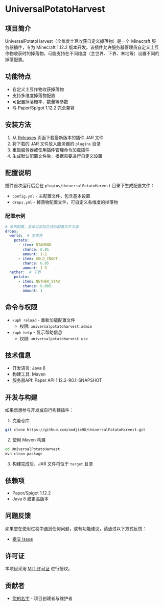 # UniversalPotatoHarvest

## 项目简介
UniversalPotatoHarvest（全维度土豆收获自定义掉落物）是一个 Minecraft 服务器插件，专为 Minecraft 1.12.2 版本开发。该插件允许服务器管理员自定义土豆作物收获时的掉落物，可能支持在不同维度（主世界、下界、末地等）设置不同的掉落配置。

## 功能特点
- 自定义土豆作物收获掉落物
- 支持多维度掉落物配置
- 可配置掉落概率、数量等参数
- 与 Paper/Spigot 1.12.2 完全兼容

## 安装方法
1. 从 [Releases](https://github.com/yourusername/UniversalPotatoHarvest/releases) 页面下载最新版本的插件 JAR 文件
2. 将下载的 JAR 文件放入服务器的 `plugins` 目录
3. 重启服务器或使用插件管理命令加载插件
4. 生成默认配置文件后，根据需要进行自定义设置

## 配置说明
插件首次运行后会在 `plugins/UniversalPotatoHarvest` 目录下生成配置文件：
- `config.yml` - 主配置文件，包含基本设置
- `drops.yml` - 掉落物配置文件，可自定义各维度的掉落物

### 配置示例
```yaml
# 示例配置，具体以实际生成的配置文件为准
drops:
  world:  # 主世界
    potato:
      - item: DIAMOND
        chance: 0.01
        amount: 1-2
      - item: GOLD_INGOT
        chance: 0.05
        amount: 1-3
  nether:  # 下界
    potato:
      - item: NETHER_STAR
        chance: 0.005
        amount: 1
```

## 命令与权限
- `/uph reload` - 重新加载配置文件
  - 权限: `universalpotatoharvest.admin`
- `/uph help` - 显示帮助信息
  - 权限: `universalpotatoharvest.use`

## 技术信息
- 开发语言: Java 8
- 构建工具: Maven
- 服务器API: Paper API 1.12.2-R0.1-SNAPSHOT

## 开发与构建
如果您想参与开发或自行构建插件：

1. 克隆仓库
```bash
git clone https://github.com/andjie98/UniversalPotatoHarvest.git
```

2. 使用 Maven 构建
```bash
cd UniversalPotatoHarvest
mvn clean package
```

3. 构建完成后，JAR 文件将位于 `target` 目录

## 依赖项
- Paper/Spigot 1.12.2
- Java 8 或更高版本

## 问题反馈
如果您在使用过程中遇到任何问题，或有功能建议，请通过以下方式反馈：
- [提交 Issue](https://github.com/andjie98/UniversalPotatoHarvest/issues)

## 许可证
本项目采用 [MIT 许可证](LICENSE) 进行授权。

## 贡献者
- [您的名字](https://github.com/andjie98) - 项目创建者与维护者